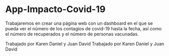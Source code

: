 # App-Impacto-Covid-19
Trabajaremos en crear una página web con un dashboard en el que se pueda ver el número de los contagios de covid-19 hasta la fecha, así como el número de recuperados y el número de personas vacunadas.

Trabajado por Karen Daniel y Juan David
Trabajado por Karen Daniel y Juan David
